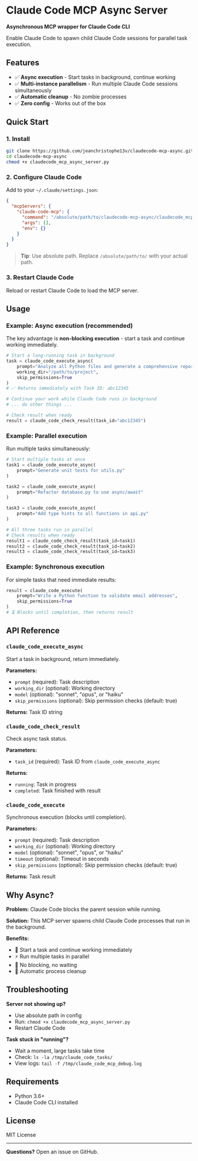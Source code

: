 # Claude Code MCP Async Server

**Asynchronous MCP wrapper for Claude Code CLI**

Enable Claude Code to spawn child Claude Code sessions for parallel task execution.

## Features

- ✅ **Async execution** - Start tasks in background, continue working
- ✅ **Multi-instance parallelism** - Run multiple Claude Code sessions simultaneously
- ✅ **Automatic cleanup** - No zombie processes
- ✅ **Zero config** - Works out of the box

## Quick Start

### 1. Install

```bash
git clone https://github.com/jeanchristophe13v/claudecode-mcp-async.git
cd claudecode-mcp-async
chmod +x claudecode_mcp_async_server.py
```

### 2. Configure Claude Code

Add to your `~/.claude/settings.json`:

```json
{
  "mcpServers": {
    "claude-code-mcp": {
      "command": "/absolute/path/to/claudecode-mcp-async/claudecode_mcp_async_server.py",
      "args": [],
      "env": {}
    }
  }
}
```

> **Tip**: Use absolute path. Replace `/absolute/path/to/` with your actual path.

### 3. Restart Claude Code

Reload or restart Claude Code to load the MCP server.

## Usage

### Example: Async execution (recommended)

The key advantage is **non-blocking execution** - start a task and continue working immediately.

```python
# Start a long-running task in background
task = claude_code_execute_async(
    prompt="Analyze all Python files and generate a comprehensive report",
    working_dir="/path/to/project",
    skip_permissions=True
)
# ✅ Returns immediately with Task ID: abc12345

# Continue your work while Claude Code runs in background
# ... do other things ...

# Check result when ready
result = claude_code_check_result(task_id="abc12345")
```

### Example: Parallel execution

Run multiple tasks simultaneously:

```python
# Start multiple tasks at once
task1 = claude_code_execute_async(
    prompt="Generate unit tests for utils.py"
)

task2 = claude_code_execute_async(
    prompt="Refactor database.py to use async/await"
)

task3 = claude_code_execute_async(
    prompt="Add type hints to all functions in api.py"
)

# All three tasks run in parallel
# Check results when ready
result1 = claude_code_check_result(task_id=task1)
result2 = claude_code_check_result(task_id=task2)
result3 = claude_code_check_result(task_id=task3)
```

### Example: Synchronous execution

For simple tasks that need immediate results:

```python
result = claude_code_execute(
    prompt="Write a Python function to validate email addresses",
    skip_permissions=True
)
# ⏳ Blocks until completion, then returns result
```

## API Reference

### `claude_code_execute_async`
Start a task in background, return immediately.

**Parameters:**
- `prompt` (required): Task description
- `working_dir` (optional): Working directory
- `model` (optional): "sonnet", "opus", or "haiku"
- `skip_permissions` (optional): Skip permission checks (default: true)

**Returns:** Task ID string

### `claude_code_check_result`
Check async task status.

**Parameters:**
- `task_id` (required): Task ID from `claude_code_execute_async`

**Returns:**
- `running`: Task in progress
- `completed`: Task finished with result

### `claude_code_execute`
Synchronous execution (blocks until completion).

**Parameters:**
- `prompt` (required): Task description
- `working_dir` (optional): Working directory
- `model` (optional): "sonnet", "opus", or "haiku"
- `timeout` (optional): Timeout in seconds
- `skip_permissions` (optional): Skip permission checks (default: true)

**Returns:** Task result

## Why Async?

**Problem:** Claude Code blocks the parent session while running.

**Solution:** This MCP server spawns child Claude Code processes that run in the background.

**Benefits:**
- 🚀 Start a task and continue working immediately
- ⚡ Run multiple tasks in parallel
- 🎯 No blocking, no waiting
- 🧹 Automatic process cleanup

## Troubleshooting

**Server not showing up?**
- Use absolute path in config
- Run: `chmod +x claudecode_mcp_async_server.py`
- Restart Claude Code

**Task stuck in "running"?**
- Wait a moment, large tasks take time
- Check: `ls -la /tmp/claude_code_tasks/`
- View logs: `tail -f /tmp/claude_code_mcp_debug.log`

## Requirements

- Python 3.6+
- Claude Code CLI installed

## License

MIT License

---

**Questions?** Open an issue on GitHub.

